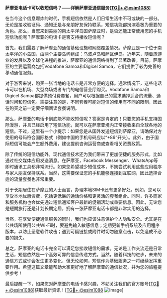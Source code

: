 **萨摩亚电话卡可以收短信吗？——详解萨摩亚通信服务[[TG💪+ @esim1088](https://t.me/s/esim1088)]**

在当今这个信息爆炸的时代，手机短信依然是人们日常生活中不可或缺的一部分。无论是接收验证码、通知还是与亲朋好友保持联系，短信功能都扮演着极为重要的角色。那么，当您来到美丽的南太平洋岛国萨摩亚时，是否还能正常使用您的手机短信功能呢？萨摩亚的电话卡是否支持接收短信呢？

首先，我们需要了解萨摩亚的通信基础设施和网络覆盖情况。萨摩亚是一个位于南太平洋的小岛国，由两个主要岛屿组成：乌波卢岛和萨瓦伊岛。近年来，随着旅游业的发展以及全球化进程的推进，萨摩亚的通信网络得到了显著改善。目前，萨摩亚的主要运营商包括Vodafone Samoa和Digicel Samoa，它们提供了较为完善的移动通信服务。

对于游客来说，购买一张当地的电话卡是非常方便的选择。通常情况下，这些电话卡可以在机场、大型商场或者专门的电信营业厅购买。Vodafone Samoa和Digicel Samoa都提供预付费套餐，用户可以根据自己的需求选择适合的流量、通话时间和短信包。需要注意的是，不同套餐可能对短信的使用有不同的限制，因此在购买之前一定要仔细阅读套餐说明。

那么，萨摩亚的电话卡到底能不能收短信呢？答案是肯定的！只要您的手机支持国际漫游，并且已经启用了短信功能，就可以在萨摩亚境内正常接收来自全球各地的短信。不过，这里有一个小提示：如果您是从国外发送短信到萨摩亚，请确保对方使用的号码符合国际格式（例如中国的手机号码应以“+86”开头）。此外，由于国际短信可能会产生额外费用，建议提前咨询运营商或查看相关资费政策。

除了传统的短信功能外，现代通信技术还为我们带来了更加便捷的服务形式，比如通过社交媒体应用发送消息。在萨摩亚，Facebook Messenger、WhatsApp等即时通讯工具都非常流行。如果您希望减少短信成本，不妨尝试利用这些应用程序与家人朋友保持联系。当然，这需要保证您的手机能够连接到互联网，因此选择合适的流量套餐也非常重要。

对于长期居住在萨摩亚的人士而言，办理本地SIM卡还有更多好处。例如，您可以享受本地优惠资费，包括更低廉的通话价格和更灵活的套餐组合。同时，许多商家和服务机构也会优先通过短信通知客户最新的促销活动或重要信息。因此，无论您是短期旅行还是计划长期定居，拥有一张萨摩亚电话卡都是非常实用的选择。

当然，在享受便捷通信服务的同时，我们也应该注意保护个人隐私安全。尤其是在公共场所使用公共Wi-Fi时，要避免输入敏感信息；定期更新手机系统及应用程序版本，以防止恶意软件攻击；遇到可疑链接或附件时切勿随意点击，以免造成不必要的损失。

总之，萨摩亚的电话卡完全可以满足您接收短信的需求。无论是工作交流还是日常生活，短信依然是一个高效可靠的信息传递方式。当然，随着科技的进步，未来的通信方式或许会发生更多变化，但无论如何，短信作为基础服务之一将继续发挥重要作用。希望这篇文章能帮助大家更好地了解萨摩亚的通信状况，并为您的旅程提供参考！

最后提醒一下，如果您对萨摩亚的电话卡感兴趣，不妨关注我们的官方账号[[TG💪+ @esim1088](https://t.me/s/esim1088)]获取最新资讯！[[TG💪+ @esim1088](https://t.me/s/esim1088) ![Image](https://i.postimg.cc/4NQfJmqS/Snipaste-2025-05-13-00-14-12.png)]